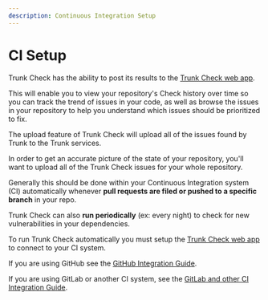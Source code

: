 ```yaml
---
description: Continuous Integration Setup
---
```


# CI Setup

Trunk Check has the ability to post its results to the [Trunk Check web app](https://app.trunk.io/).

This will enable you to view your repository's Check history over time so you can track the trend of issues in your code, as well as browse the issues in your repository to help you understand which issues should be prioritized to fix.

The upload feature of Trunk Check will upload all of the issues found by Trunk to the Trunk services.

In order to get an accurate picture of the state of your repository, you'll want to upload all of the Trunk Check issues for your whole repository.

Generally this should be done within your Continuous Integration system (CI) automatically whenever **pull requests are filed or pushed to a specific branch** in your repo.

Trunk Check can also **run periodically** (ex: every night) to check for new vulnerabilities in your dependencies.

To run Trunk Check automatically you must setup the [Trunk Check web app](https://app.trunk.io/) to connect to your CI system.

If you are using GitHub see the [GitHub Integration Guide](https://docs.trunk.io/check/check-cloud-ci-integration/get-started).

If you are using GitLab or another CI system, see the [GitLab and other CI Integration Guide](https://docs.trunk.io/check/check-cloud-ci-integration/continuous-integration).
